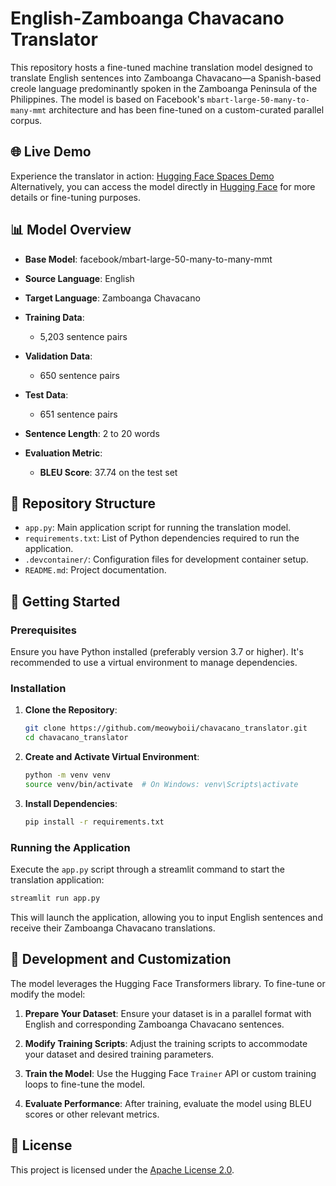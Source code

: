 # English-Zamboanga Chavacano Translator

This repository hosts a fine-tuned machine translation model designed to translate English sentences into Zamboanga Chavacano—a Spanish-based creole language predominantly spoken in the Zamboanga Peninsula of the Philippines. The model is based on Facebook's `mbart-large-50-many-to-many-mmt` architecture and has been fine-tuned on a custom-curated parallel corpus.

## 🌐 Live Demo

Experience the translator in action: [Hugging Face Spaces Demo](https://huggingface.co/spaces/meowyboi/en-cbk-translator)
Alternatively, you can access the model directly in [Hugging Face](https://huggingface.co/meowyboi/mbart-large-50-en-cbk-finetuned) for more details or fine-tuning purposes.

## 📊 Model Overview

- **Base Model**: facebook/mbart-large-50-many-to-many-mmt
- **Source Language**: English
- **Target Language**: Zamboanga Chavacano
- **Training Data**:

  - 5,203 sentence pairs

- **Validation Data**:

  - 650 sentence pairs

- **Test Data**:

  - 651 sentence pairs

- **Sentence Length**: 2 to 20 words
- **Evaluation Metric**:

  - **BLEU Score**: 37.74 on the test set

## 📁 Repository Structure

- `app.py`: Main application script for running the translation model.
- `requirements.txt`: List of Python dependencies required to run the application.
- `.devcontainer/`: Configuration files for development container setup.
- `README.md`: Project documentation.

## 🚀 Getting Started

### Prerequisites

Ensure you have Python installed (preferably version 3.7 or higher). It's recommended to use a virtual environment to manage dependencies.

### Installation

1. **Clone the Repository**:

   ```bash
   git clone https://github.com/meowyboii/chavacano_translator.git
   cd chavacano_translator
   ```

2. **Create and Activate Virtual Environment**:

   ```bash
   python -m venv venv
   source venv/bin/activate  # On Windows: venv\Scripts\activate
   ```

3. **Install Dependencies**:

   ```bash
   pip install -r requirements.txt
   ```

### Running the Application

Execute the `app.py` script through a streamlit command to start the translation application:

```bash
streamlit run app.py
```

This will launch the application, allowing you to input English sentences and receive their Zamboanga Chavacano translations.

## 🔧 Development and Customization

The model leverages the Hugging Face Transformers library. To fine-tune or modify the model:

1. **Prepare Your Dataset**:
   Ensure your dataset is in a parallel format with English and corresponding Zamboanga Chavacano sentences.

2. **Modify Training Scripts**:
   Adjust the training scripts to accommodate your dataset and desired training parameters.

3. **Train the Model**:
   Use the Hugging Face `Trainer` API or custom training loops to fine-tune the model.

4. **Evaluate Performance**:
   After training, evaluate the model using BLEU scores or other relevant metrics.

## 📄 License

This project is licensed under the [Apache License 2.0](LICENSE).
